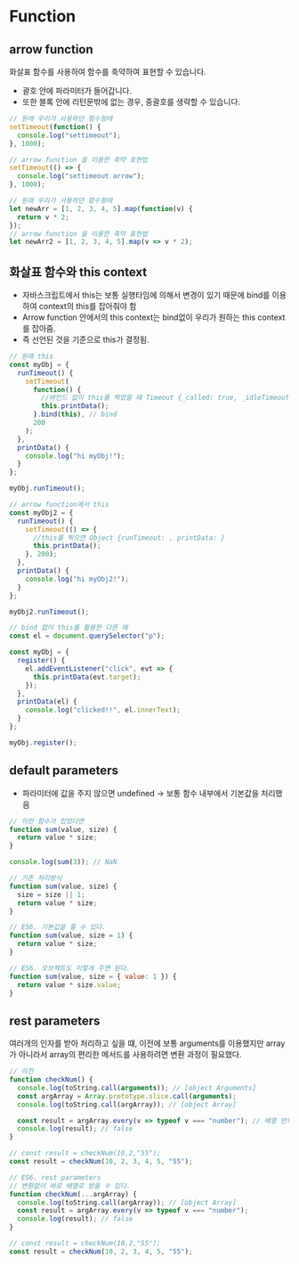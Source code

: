 # Function

## arrow function

화살표 함수를 사용하여 함수를 축약하여 표현할 수 있습니다.

- 괄호 안에 파라미터가 들어갑니다.
- 또한 블록 안에 리턴문밖에 없는 경우, 중괄호를 생략할 수 있습니다.

```javascript
// 원래 우리가 사용하던 함수형태
setTimeout(function() {
  console.log("settimeout");
}, 1000);

// arrow function 을 이용한 축약 표현법
setTimeout(() => {
  console.log("settimeout arrow");
}, 1000);
```

```javascript
// 원래 우리가 사용하던 함수형태
let newArr = [1, 2, 3, 4, 5].map(function(v) {
  return v * 2;
});
// arrow function 을 이용한 축약 표현법
let newArr2 = [1, 2, 3, 4, 5].map(v => v * 2);
```

## 화살표 함수와 this context

- 자바스크립트에서 this는 보통 실행타임에 의해서 변경이 있기 때문에 bind를 이용하여 context의 this를 잡아줘야 함
- Arrow function 안에서의 this context는 bind없이 우리가 원하는 this context를 잡아줌.
- 즉 선언된 것을 기준으로 this가 결정됨.

```javascript
// 원래 this
const myObj = {
  runTimeout() {
    setTimeout(
      function() {
        //바인드 없이 this를 찍었을 때 Timeout {_called: true, _idleTimeout: 200, _idlePrev: null, _idleNext: null, _idleStart: 296, …}
        this.printData();
      }.bind(this), // bind
      200
    );
  },
  printData() {
    console.log("hi myObj!");
  }
};

myObj.runTimeout();

// arrow function에서 this
const myObj2 = {
  runTimeout() {
    setTimeout(() => {
      //this를 찍으면 Object {runTimeout: , printData: }
      this.printData();
    }, 200);
  },
  printData() {
    console.log("hi myObj2!");
  }
};

myObj2.runTimeout();
```

```javascript
// bind 없이 this를 활용한 다른 예
const el = document.querySelector("p");

const myObj = {
  register() {
    el.addEventListener("click", evt => {
      this.printData(evt.target);
    });
  },
  printData(el) {
    console.log("clicked!!", el.innerText);
  }
};

myObj.register();
```

## default parameters

- 파라미터에 값을 주지 않으면 undefined -> 보통 함수 내부에서 기본값을 처리했음

```javascript
// 이런 함수가 있었다면
function sum(value, size) {
  return value * size;
}

console.log(sum(3)); // NaN

// 기존 처리방식
function sum(value, size) {
  size = size || 1;
  return value * size;
}

// ES6. 기본값을 줄 수 있다.
function sum(value, size = 1) {
  return value * size;
}

// ES6. 오브젝트도 이렇게 주면 된다.
function sum(value, size = { value: 1 }) {
  return value * size.value;
}
```

## rest parameters

여러개의 인자를 받아 처리하고 싶을 떄, 이전에 보통 arguments를 이용했지만 array가 아니라서 array의 편리한 메서드를 사용하려면 변환 과정이 필요했다.

```javascript
// 이전
function checkNum() {
  console.log(toString.call(arguments)); // [object Arguments]
  const argArray = Array.prototype.slice.call(arguments);
  console.log(toString.call(argArray)); // [object Array]

  const result = argArray.every(v => typeof v === "number"); // 배열 안의 값이 모두 조건식을 만족해야 true인 메서드
  console.log(result); // false
}

// const result = checkNum(10,2,"55");
const result = checkNum(10, 2, 3, 4, 5, "55");
```

```javascript
// ES6. rest parameters
// 변환없이 바로 배열로 받을 수 있다.
function checkNum(...argArray) {
  console.log(toString.call(argArray)); // [object Array]
  const result = argArray.every(v => typeof v === "number");
  console.log(result); // false
}

// const result = checkNum(10,2,"55");
const result = checkNum(10, 2, 3, 4, 5, "55");
```
